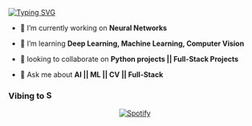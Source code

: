 [![Typing SVG](https://readme-typing-svg.demolab.com?font=Signika&size=30&pause=1000&color=F7F7F7&random=false&width=435&lines=Data-Science;Machine+learning;Deep+learning)](https://git.io/typing-svg)

- 🔭 I’m currently working on **Neural Networks**

- 🌱 I’m learning **Deep Learning, Machine Learning, Computer Vision**

- 👯 looking to collaborate on **Python projects || Full-Stack Projects**

- 💬 Ask me about **AI || ML || CV || Full-Stack**

### Vibing to <img alt="Spotify" height="17" width="17" src="https://www.freepnglogos.com/uploads/spotify-logo-png/file-spotify-logo-png-4.png">
<div align="center">

[![Spotify](https://novatorem.vercel.app/api/spotify?background_color=0D000000&border_color=0D000000)](https://open.spotify.com/user/31dq5aravxogicr3zzpxhqzphhne)

